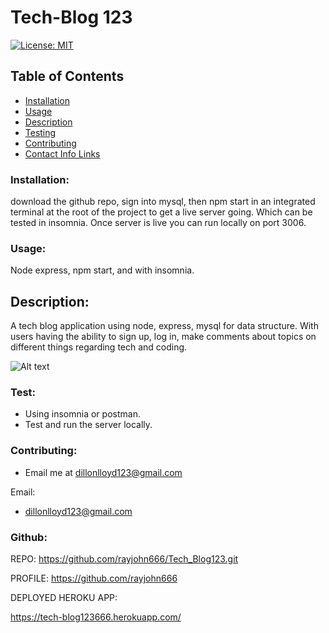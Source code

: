 # Tech-Blog 123

  [![License: MIT](https://img.shields.io/badge/License-MIT-yellow.svg)](https://opensource.org/licenses/MIT)


  ## Table of Contents 
  - [Installation](#installation)
  - [Usage](#usage)
  - [Description](#description)
  - [Testing](#testing)
  - [Contributing](#contributing)
  - [Contact Info Links](#Contact-Info-Links)


### Installation:

download the github repo, sign into mysql, then npm start in an integrated terminal at the root of the project to get a live server going. Which can be tested in insomnia. Once server is live you can run locally on port 3006.




### Usage:

Node express, npm start, and with insomnia.





## Description:

 A tech blog application using node, express, mysql for data structure. With users having the ability to sign up, log in, make comments about topics on different things regarding tech and coding.


  <img
  src="Tech_Blog123/public/images/Screenshot 2023-04-09 at 9.12.18 PM.png"
  alt="Alt text"
  title="Optional title"
  style="display: inline-block; margin: 0 auto; max-width: 300px">


### Test:




* Using insomnia or postman.
* Test and run the server locally.

### Contributing:



* Email me at dillonlloyd123@gmail.com

Email: 



* dillonlloyd123@gmail.com

### Github: 

REPO:
https://github.com/rayjohn666/Tech_Blog123.git


PROFILE:
https://github.com/rayjohn666

DEPLOYED HEROKU APP:

https://tech-blog123666.herokuapp.com/
